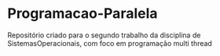 # Programacao-Paralela
Repositório criado para o segundo trabalho da disciplina de SistemasOperacionais, com foco em programação multi thread
